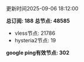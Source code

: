 更新时间2025-09-06 18:12:00

**总订阅: 188**
**总节点: 48585**
- vless节点: 21786
- hysteria2节点: 19

**google ping有效节点: 302**
